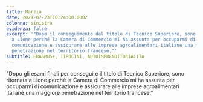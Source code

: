```yaml
---
title: Marzia
date: 2021-07-23T10:24:00.000Z
colonna: sinistra
evidenza: false
excerpt: '"Dopo il conseguimento del titolo di Tecnico Superiore, sono ritornata
  a Lione perché la Camera di Commercio mi ha assunta per occuparmi di
  comunicazione e assicurare alle imprese agroalimentari italiane una maggiore
  penetrazione nel territorio francese."'
subtitle: ERASMUS+, TIROCINI, AUTOIMPRENDITORIALITÀ
---
```

"Dopo gli esami finali per conseguire il titolo di Tecnico Superiore, sono ritornata a Lione perché la Camera di Commercio mi ha assunta per occuparmi di comunicazione e assicurare alle imprese agroalimentari italiane una maggiore penetrazione nel territorio francese."